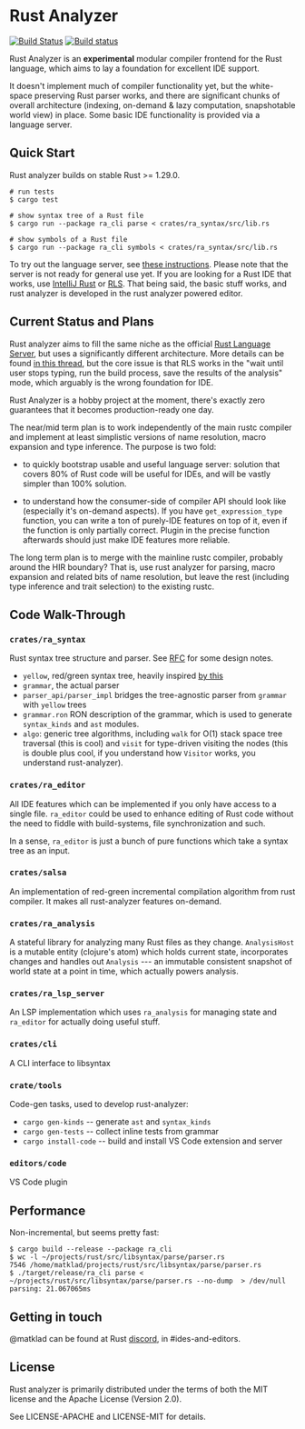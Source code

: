 # Rust Analyzer

[![Build Status](https://travis-ci.org/rust-analyzer/rust-analyzer.svg?branch=master)](https://travis-ci.org/rust-analyzer/rust-analyzer)
[![Build status](https://ci.appveyor.com/api/projects/status/j56x1hbje8rdg6xk/branch/master?svg=true)](https://ci.appveyor.com/project/rust-analyzer/rust-analyzer/branch/master)


Rust Analyzer is an **experimental** modular compiler frontend for the
Rust language, which aims to lay a foundation for excellent IDE
support.

It doesn't implement much of compiler functionality yet, but the
white-space preserving Rust parser works, and there are significant
chunks of overall architecture (indexing, on-demand & lazy
computation, snapshotable world view) in place. Some basic IDE
functionality is provided via a language server.

## Quick Start

Rust analyzer builds on stable Rust >= 1.29.0.

```
# run tests
$ cargo test

# show syntax tree of a Rust file
$ cargo run --package ra_cli parse < crates/ra_syntax/src/lib.rs

# show symbols of a Rust file
$ cargo run --package ra_cli symbols < crates/ra_syntax/src/lib.rs
```

To try out the language server, see [these
instructions](./editors/README.md). Please note that the server is not
ready for general use yet. If you are looking for a Rust IDE that
works, use [IntelliJ
Rust](https://github.com/intellij-rust/intellij-rust) or
[RLS](https://github.com/rust-lang-nursery/rls). That being said, the
basic stuff works, and rust analyzer is developed in the rust analyzer
powered editor.


## Current Status and Plans

Rust analyzer aims to fill the same niche as the official [Rust
Language Server](https://github.com/rust-lang-nursery/rls), but uses a
significantly different architecture. More details can be found [in
this
thread](https://internals.rust-lang.org/t/2019-strategy-for-rustc-and-the-rls/8361),
but the core issue is that RLS works in the "wait until user stops
typing, run the build process, save the results of the analysis" mode,
which arguably is the wrong foundation for IDE.

Rust Analyzer is a hobby project at the moment, there's exactly zero
guarantees that it becomes production-ready one day.

The near/mid term plan is to work independently of the main rustc
compiler and implement at least simplistic versions of name
resolution, macro expansion and type inference. The purpose is two
fold:

* to quickly bootstrap usable and useful language server: solution
  that covers 80% of Rust code will be useful for IDEs, and will be
  vastly simpler than 100% solution.
  
* to understand how the consumer-side of compiler API should look like
  (especially it's on-demand aspects). If you have
  `get_expression_type` function, you can write a ton of purely-IDE
  features on top of it, even if the function is only partially
  correct. Plugin in the precise function afterwards should just make
  IDE features more reliable.
  
The long term plan is to merge with the mainline rustc compiler,
probably around the HIR boundary? That is, use rust analyzer for
parsing, macro expansion and related bits of name resolution, but
leave the rest (including type inference and trait selection) to the
existing rustc.

## Code Walk-Through

### `crates/ra_syntax`

Rust syntax tree structure and parser. See
[RFC](https://github.com/rust-lang/rfcs/pull/2256) for some design
notes.

- `yellow`, red/green syntax tree, heavily inspired [by this](https://github.com/apple/swift/tree/ab68f0d4cbf99cdfa672f8ffe18e433fddc8b371/lib/Syntax)
- `grammar`, the actual parser
- `parser_api/parser_impl` bridges the tree-agnostic parser from `grammar` with `yellow` trees
- `grammar.ron` RON description of the grammar, which is used to
  generate `syntax_kinds` and `ast` modules.
- `algo`: generic tree algorithms, including `walk` for O(1) stack
  space tree traversal (this is cool) and `visit` for type-driven
  visiting the nodes (this is double plus cool, if you understand how
  `Visitor` works, you understand rust-analyzer).


### `crates/ra_editor`

All IDE features which can be implemented if you only have access to a
single file. `ra_editor` could be used to enhance editing of Rust code
without the need to fiddle with build-systems, file
synchronization and such.

In a sense, `ra_editor` is just a bunch of pure functions which take a
syntax tree as an input.

### `crates/salsa`

An implementation of red-green incremental compilation algorithm from
rust compiler. It makes all rust-analyzer features on-demand.


### `crates/ra_analysis`

A stateful library for analyzing many Rust files as they change.
`AnalysisHost` is a mutable entity (clojure's atom) which holds
current state, incorporates changes and handles out `Analysis` --- an
immutable consistent snapshot of world state at a point in time, which
actually powers analysis.


### `crates/ra_lsp_server`

An LSP implementation which uses `ra_analysis` for managing state and
`ra_editor` for actually doing useful stuff.


### `crates/cli`

A CLI interface to libsyntax

### `crate/tools`

Code-gen tasks, used to develop rust-analyzer:

- `cargo gen-kinds` -- generate `ast` and `syntax_kinds`
- `cargo gen-tests` -- collect inline tests from grammar
- `cargo install-code` -- build and install VS Code extension and server

### `editors/code`

VS Code plugin


## Performance

Non-incremental, but seems pretty fast:

```
$ cargo build --release --package ra_cli
$ wc -l ~/projects/rust/src/libsyntax/parse/parser.rs
7546 /home/matklad/projects/rust/src/libsyntax/parse/parser.rs
$ ./target/release/ra_cli parse < ~/projects/rust/src/libsyntax/parse/parser.rs --no-dump  > /dev/null
parsing: 21.067065ms
```

## Getting in touch

@matklad can be found at Rust
[discord](https://discordapp.com/invite/rust-lang), in
#ides-and-editors.


## License

Rust analyzer is primarily distributed under the terms of both the MIT
license and the Apache License (Version 2.0).

See LICENSE-APACHE and LICENSE-MIT for details.

